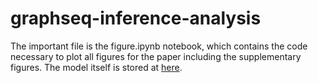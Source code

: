 # graphseq-inference-analysis

The important file is the figure.ipynb notebook, which contains the code necessary to plot all figures for the paper including the supplementary figures. The model itself is stored at [here](https://github.com/kevinkorfmann/graphseq-inference).
